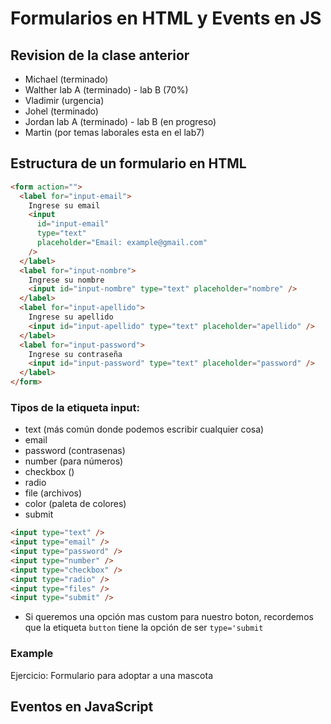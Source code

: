 # Formularios en HTML y Events en JS

## Revision de la clase anterior

- Michael (terminado)
- Walther lab A (terminado) - lab B (70%)
- Vladimir (urgencia)
- Johel (terminado)
- Jordan lab A (terminado) - lab B (en progreso)
- Martin (por temas laborales esta en el lab7)

## Estructura de un formulario en HTML

```html
<form action="">
  <label for="input-email">
    Ingrese su email
    <input
      id="input-email"
      type="text"
      placeholder="Email: example@gmail.com"
    />
  </label>
  <label for="input-nombre">
    Ingrese su nombre
    <input id="input-nombre" type="text" placeholder="nombre" />
  </label>
  <label for="input-apellido">
    Ingrese su apellido
    <input id="input-apellido" type="text" placeholder="apellido" />
  </label>
  <label for="input-password">
    Ingrese su contraseña
    <input id="input-password" type="text" placeholder="password" />
  </label>
</form>
```

### Tipos de la etiqueta input:

- text (más común donde podemos escribir cualquier cosa)
- email
- password (contrasenas)
- number (para números)
- checkbox ()
- radio
- file (archivos)
- color (paleta de colores)
- submit

```html
<input type="text" />
<input type="email" />
<input type="password" />
<input type="number" />
<input type="checkbox" />
<input type="radio" />
<input type="files" />
<input type="submit" />
```

- Si queremos una opción mas custom para nuestro boton, recordemos que la etiqueta `button` tiene la opción de ser `type='submit`

### Example

Ejercicio: Formulario para adoptar a una mascota

## Eventos en JavaScript
